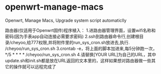 # openwrt-manage-macs
Openwrt, Manage Macs, Upgrade system script automaticlly

路由器(仅适用于Openwrt固件)程序植入：
1.进路由器管理界面，设置wifi名称和密码(因为手表app自动连接必需要求密码)
2.ssh到路由器命令行,创建根目录/cheyoo,给777权限,并将附件里的run_sys_cron.sh放进去,执行.
/cheyoo/run_sys_cron.sh
3.crontab -e，将上面的脚本加进来,每5分钟跑一次，*/5 * * * *
/cheyoo/run_sys_cron.sh
4.请替换[YOUR
URL]为自己的URL，其中update.sh和init.sh都是放在URL返回的文本里的，这样如果想对路由器做一些其它的操作就可以远程完成了
